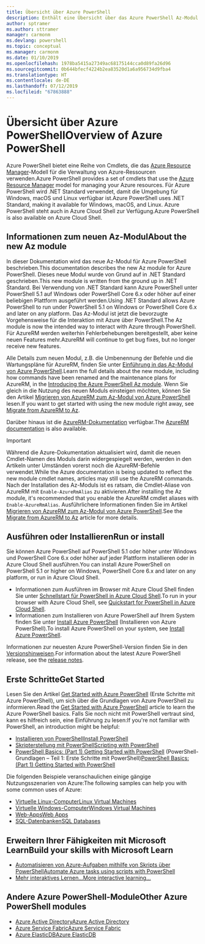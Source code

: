 ```yaml
---
title: Übersicht über Azure PowerShell
description: Enthält eine Übersicht über das Azure PowerShell Az-Modul und Informationen zur Installation und zum Einstieg.
author: sptramer
ms.author: sttramer
manager: carmonm
ms.devlang: powershell
ms.topic: conceptual
ms.manager: carmonm
ms.date: 01/10/2019
ms.openlocfilehash: 1978ba5415a27349ac68175144cca0d89fa26d96
ms.sourcegitcommit: 0b644bfecf4224b2ea83520d1a6a956734d9fba4
ms.translationtype: HT
ms.contentlocale: de-DE
ms.lasthandoff: 07/12/2019
ms.locfileid: "67863888"
---
```

# <a name="overview-of-azure-powershell"></a><span data-ttu-id="1efb5-103">Übersicht über Azure PowerShell</span><span class="sxs-lookup"><span data-stu-id="1efb5-103">Overview of Azure PowerShell</span></span>

<span data-ttu-id="1efb5-104">Azure PowerShell bietet eine Reihe von Cmdlets, die das [Azure Resource Manager](/azure/azure-resource-manager/resource-group-overview)-Modell für die Verwaltung von Azure-Ressourcen verwenden.</span><span class="sxs-lookup"><span data-stu-id="1efb5-104">Azure PowerShell provides a set of cmdlets that use the [Azure Resource Manager](/azure/azure-resource-manager/resource-group-overview) model for managing your Azure resources.</span></span> <span data-ttu-id="1efb5-105">Für Azure PowerShell wird .NET Standard verwendet, damit die Umgebung für Windows, macOS und Linux verfügbar ist.</span><span class="sxs-lookup"><span data-stu-id="1efb5-105">Azure PowerShell uses .NET Standard, making it available for Windows, macOS, and Linux.</span></span>
<span data-ttu-id="1efb5-106">Azure PowerShell steht auch in Azure Cloud Shell zur Verfügung.</span><span class="sxs-lookup"><span data-stu-id="1efb5-106">Azure PowerShell is also available on Azure Cloud Shell.</span></span>

## <a name="about-the-new-az-module"></a><span data-ttu-id="1efb5-107">Informationen zum neuen Az-Modul</span><span class="sxs-lookup"><span data-stu-id="1efb5-107">About the new Az module</span></span>

<span data-ttu-id="1efb5-108">In dieser Dokumentation wird das neue Az-Modul für Azure PowerShell beschrieben.</span><span class="sxs-lookup"><span data-stu-id="1efb5-108">This documentation describes the new Az module for Azure PowerShell.</span></span> <span data-ttu-id="1efb5-109">Dieses neue Modul wurde von Grund auf in .NET Standard geschrieben.</span><span class="sxs-lookup"><span data-stu-id="1efb5-109">This new module is written from the ground up in .NET Standard.</span></span> <span data-ttu-id="1efb5-110">Bei Verwendung von .NET Standard kann Azure PowerShell unter PowerShell 5.1 auf Windows oder PowerShell Core 6.x oder höher auf einer beliebigen Plattform ausgeführt werden.</span><span class="sxs-lookup"><span data-stu-id="1efb5-110">Using .NET Standard allows Azure PowerShell to run under PowerShell 5.1 on Windows or PowerShell Core 6.x and later on any platform.</span></span> <span data-ttu-id="1efb5-111">Das Az-Modul ist jetzt die bevorzugte Vorgehensweise für die Interaktion mit Azure über PowerShell.</span><span class="sxs-lookup"><span data-stu-id="1efb5-111">The Az module is now the intended way to interact with Azure through PowerShell.</span></span>
<span data-ttu-id="1efb5-112">Für AzureRM werden weiterhin Fehlerbehebungen bereitgestellt, aber keine neuen Features mehr.</span><span class="sxs-lookup"><span data-stu-id="1efb5-112">AzureRM will continue to get bug fixes, but no longer receive new features.</span></span>

<span data-ttu-id="1efb5-113">Alle Details zum neuen Modul, z.B. die Umbenennung der Befehle und die Wartungspläne für AzureRM, finden Sie unter [Einführung in das Az-Modul von Azure PowerShell](new-azureps-module-az.md).</span><span class="sxs-lookup"><span data-stu-id="1efb5-113">Learn the full details about the new module, including how commands have been renamed and the maintenance plans for AzureRM, in the [Introducing the Azure PowerShell Az module](new-azureps-module-az.md).</span></span> <span data-ttu-id="1efb5-114">Wenn Sie gleich in die Nutzung des neuen Moduls einsteigen möchten, können Sie den Artikel [Migrieren von AzureRM zum Az-Modul von Azure PowerShell](migrate-from-azurerm-to-az.md) lesen.</span><span class="sxs-lookup"><span data-stu-id="1efb5-114">If you want to get started with using the new module right away, see [Migrate from AzureRM to Az](migrate-from-azurerm-to-az.md).</span></span>

<span data-ttu-id="1efb5-115">Darüber hinaus ist die [AzureRM-Dokumentation](/powershell/azure/azurerm) verfügbar.</span><span class="sxs-lookup"><span data-stu-id="1efb5-115">The [AzureRM documentation](/powershell/azure/azurerm) is also available.</span></span>

> [!IMPORTANT]
>
> <span data-ttu-id="1efb5-116">Während die Azure-Dokumentation aktualisiert wird, damit die neuen Cmdlet-Namen des Moduls darin widergespiegelt werden, werden in den Artikeln unter Umständen vorerst noch die AzureRM-Befehle verwendet.</span><span class="sxs-lookup"><span data-stu-id="1efb5-116">While the Azure documentation is being updated to reflect the new module cmdlet names, articles may still use the AzureRM commands.</span></span> <span data-ttu-id="1efb5-117">Nach der Installation des Az-Moduls ist es ratsam, die Cmdlet-Aliase von AzureRM mit `Enable-AzureRmAlias` zu aktivieren.</span><span class="sxs-lookup"><span data-stu-id="1efb5-117">After installing the Az module, it's recommended that you enable the AzureRM cmdlet aliases with `Enable-AzureRmAlias`.</span></span> <span data-ttu-id="1efb5-118">Ausführlichere Informationen finden Sie im Artikel [Migrieren von AzureRM zum Az-Modul von Azure PowerShell](migrate-from-azurerm-to-az.md).</span><span class="sxs-lookup"><span data-stu-id="1efb5-118">See the [Migrate from AzureRM to Az](migrate-from-azurerm-to-az.md) article for more details.</span></span>

## <a name="run-or-install"></a><span data-ttu-id="1efb5-119">Ausführen oder Installieren</span><span class="sxs-lookup"><span data-stu-id="1efb5-119">Run or install</span></span>

<span data-ttu-id="1efb5-120">Sie können Azure PowerShell auf PowerShell 5.1 oder höher unter Windows und PowerShell Core 6.x oder höher auf jeder Plattform installieren oder in Azure Cloud Shell ausführen.</span><span class="sxs-lookup"><span data-stu-id="1efb5-120">You can install Azure PowerShell on PowerShell 5.1 or higher on Windows, PowerShell Core 6.x and later on any platform, or run in Azure Cloud Shell.</span></span>

* <span data-ttu-id="1efb5-121">Informationen zum Ausführen im Browser mit Azure Cloud Shell finden Sie unter [Schnellstart für PowerShell in Azure Cloud Shell](/azure/cloud-shell/quickstart-powershell).</span><span class="sxs-lookup"><span data-stu-id="1efb5-121">To run in your browser with Azure Cloud Shell, see [Quickstart for PowerShell in Azure Cloud Shell](/azure/cloud-shell/quickstart-powershell).</span></span>
* <span data-ttu-id="1efb5-122">Informationen zum Installieren von Azure PowerShell auf Ihrem System finden Sie unter [Install Azure PowerShell](install-az-ps.md) (Installieren von Azure PowerShell).</span><span class="sxs-lookup"><span data-stu-id="1efb5-122">To install Azure PowerShell on your system, see [Install Azure PowerShell](install-az-ps.md).</span></span>

<span data-ttu-id="1efb5-123">Informationen zur neuesten Azure PowerShell-Version finden Sie in den [Versionshinweisen](release-notes-azureps.md).</span><span class="sxs-lookup"><span data-stu-id="1efb5-123">For information about the latest Azure PowerShell release, see the [release notes](release-notes-azureps.md).</span></span>

## <a name="get-started"></a><span data-ttu-id="1efb5-124">Erste Schritte</span><span class="sxs-lookup"><span data-stu-id="1efb5-124">Get Started</span></span>

<span data-ttu-id="1efb5-125">Lesen Sie den Artikel [Get Started with Azure PowerShell](get-started-azureps.md) (Erste Schritte mit Azure PowerShell), um sich über die Grundlagen von Azure PowerShell zu informieren.</span><span class="sxs-lookup"><span data-stu-id="1efb5-125">Read the [Get Started with Azure PowerShell](get-started-azureps.md) article to learn the Azure PowerShell basics.</span></span> <span data-ttu-id="1efb5-126">Falls Sie noch nicht mit PowerShell vertraut sind, kann es hilfreich sein, eine Einführung zu lesen:</span><span class="sxs-lookup"><span data-stu-id="1efb5-126">If you're not familiar with PowerShell, an introduction might be helpful:</span></span>

* [<span data-ttu-id="1efb5-127">Installieren von PowerShell</span><span class="sxs-lookup"><span data-stu-id="1efb5-127">Install PowerShell</span></span>](/powershell/scripting/install/installing-powershell)
* [<span data-ttu-id="1efb5-128">Skripterstellung mit PowerShell</span><span class="sxs-lookup"><span data-stu-id="1efb5-128">Scripting with PowerShell</span></span>](/powershell/scripting/powershell-scripting)
* <span data-ttu-id="1efb5-129">[PowerShell Basics: (Part 1) Getting Started with PowerShell](https://channel9.msdn.com/Blogs/Taste-of-Premier/PowerShellBasicsPart1) (PowerShell-Grundlagen – Teil 1: Erste Schritte mit PowerShell)</span><span class="sxs-lookup"><span data-stu-id="1efb5-129">[PowerShell Basics: (Part 1) Getting Started with PowerShell](https://channel9.msdn.com/Blogs/Taste-of-Premier/PowerShellBasicsPart1)</span></span>

<span data-ttu-id="1efb5-130">Die folgenden Beispiele veranschaulichen einige gängige Nutzungsszenarien von Azure:</span><span class="sxs-lookup"><span data-stu-id="1efb5-130">The following samples can help you with some common uses of Azure:</span></span>

* [<span data-ttu-id="1efb5-131">Virtuelle Linux-Computer</span><span class="sxs-lookup"><span data-stu-id="1efb5-131">Linux Virtual Machines</span></span>](/azure/virtual-machines/virtual-machines-linux-powershell-samples?toc=/powershell/azure/toc.json)
* [<span data-ttu-id="1efb5-132">Virtuelle Windows-Computer</span><span class="sxs-lookup"><span data-stu-id="1efb5-132">Windows Virtual Machines</span></span>](/azure/virtual-machines/virtual-machines-windows-powershell-samples?toc=/powershell/azure/toc.json)
* [<span data-ttu-id="1efb5-133">Web-Apps</span><span class="sxs-lookup"><span data-stu-id="1efb5-133">Web Apps</span></span>](/azure/app-service-web/app-service-powershell-samples?toc=/powershell/azure/toc.json)
* [<span data-ttu-id="1efb5-134">SQL-Datenbanken</span><span class="sxs-lookup"><span data-stu-id="1efb5-134">SQL Databases</span></span>](/azure/sql-database/sql-database-powershell-samples?toc=/powershell/azure/toc.json)

## <a name="build-your-skills-with-microsoft-learn"></a><span data-ttu-id="1efb5-135">Erweitern Ihrer Fähigkeiten mit Microsoft Learn</span><span class="sxs-lookup"><span data-stu-id="1efb5-135">Build your skills with Microsoft Learn</span></span>

- [<span data-ttu-id="1efb5-136">Automatisieren von Azure-Aufgaben mithilfe von Skripts über PowerShell</span><span class="sxs-lookup"><span data-stu-id="1efb5-136">Automate Azure tasks using scripts with PowerShell</span></span>](/learn/modules/automate-azure-tasks-with-powershell/)
- [<span data-ttu-id="1efb5-137">Mehr interaktives Lernen...</span><span class="sxs-lookup"><span data-stu-id="1efb5-137">More interactive learning...</span></span>](/learn/browse/?term=powershell)

## <a name="other-azure-powershell-modules"></a><span data-ttu-id="1efb5-138">Andere Azure PowerShell-Module</span><span class="sxs-lookup"><span data-stu-id="1efb5-138">Other Azure PowerShell modules</span></span>

* [<span data-ttu-id="1efb5-139">Azure Active Directory</span><span class="sxs-lookup"><span data-stu-id="1efb5-139">Azure Active Directory</span></span>](/powershell/azure/active-directory/)
* [<span data-ttu-id="1efb5-140">Azure Service Fabric</span><span class="sxs-lookup"><span data-stu-id="1efb5-140">Azure Service Fabric</span></span>](/powershell/azure/service-fabric/)
* [<span data-ttu-id="1efb5-141">Azure ElasticDB</span><span class="sxs-lookup"><span data-stu-id="1efb5-141">Azure ElasticDB</span></span>](/powershell/azure/elasticdbjobs/)

